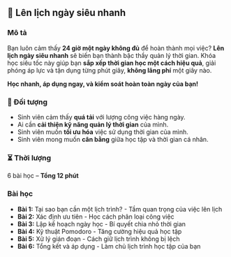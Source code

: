 ## 📌 Lên lịch ngày siêu nhanh

### Mô tả
Bạn luôn cảm thấy **24 giờ một ngày không đủ** để hoàn thành mọi việc? **Lên lịch ngày siêu nhanh** sẽ biến bạn thành bậc thầy quản lý thời gian. Khóa học siêu tốc này giúp bạn **sắp xếp thời gian học một cách hiệu quả**, giải phóng áp lực và tận dụng từng phút giây, **không lãng phí** một giây nào.

**Học nhanh, áp dụng ngay, và kiểm soát hoàn toàn ngày của bạn!**

### 🎯 Đối tượng
- Sinh viên cảm thấy **quá tải** với lượng công việc hàng ngày.
- Ai cần **cải thiện kỹ năng quản lý thời gian** của mình.
- Sinh viên muốn **tối ưu hóa** việc sử dụng thời gian của mình.
- Sinh viên mong muốn **cân bằng** giữa học tập và thời gian cá nhân.

### ⏳ Thời lượng
6 bài học – **Tổng 12 phút**

### Bài học
- **Bài 1:** Tại sao bạn cần một lịch trình? - Tầm quan trọng của việc lên lịch
- **Bài 2:** Xác định ưu tiên - Học cách phân loại công việc
- **Bài 3:** Lập kế hoạch ngày học - Bí quyết chia nhỏ thời gian
- **Bài 4:** Kỹ thuật Pomodoro - Tăng cường hiệu quả học tập
- **Bài 5:** Xử lý gián đoạn - Cách giữ lịch trình không bị lệch
- **Bài 6:** Tổng kết và áp dụng - Làm chủ lịch trình học tập của bạn